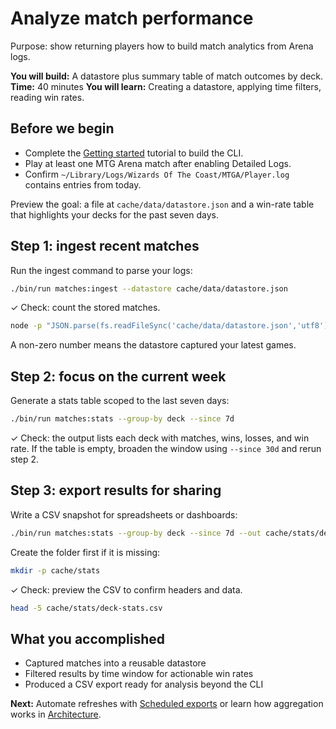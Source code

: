 # Analyze match performance
Purpose: show returning players how to build match analytics from Arena logs.

**You will build:** A datastore plus summary table of match outcomes by deck.
**Time:** 40 minutes
**You will learn:** Creating a datastore, applying time filters, reading win rates.

## Before we begin
- Complete the [Getting started](getting-started.md) tutorial to build the CLI.
- Play at least one MTG Arena match after enabling Detailed Logs.
- Confirm `~/Library/Logs/Wizards Of The Coast/MTGA/Player.log`
  contains entries from today.

Preview the goal: a file at `cache/data/datastore.json` and a win-rate table that
highlights your decks for the past seven days.

## Step 1: ingest recent matches
Run the ingest command to parse your logs:
```bash
./bin/run matches:ingest --datastore cache/data/datastore.json
```

✓ Check: count the stored matches.
```bash
node -p "JSON.parse(fs.readFileSync('cache/data/datastore.json','utf8')).matches.length"
```
A non-zero number means the datastore captured your latest games.

## Step 2: focus on the current week
Generate a stats table scoped to the last seven days:
```bash
./bin/run matches:stats --group-by deck --since 7d
```

✓ Check: the output lists each deck with matches, wins, losses, and win rate.
If the table is empty, broaden the window using `--since 30d` and rerun step 2.

## Step 3: export results for sharing
Write a CSV snapshot for spreadsheets or dashboards:
```bash
./bin/run matches:stats --group-by deck --since 7d --out cache/stats/deck-stats.csv
```
Create the folder first if it is missing:
```bash
mkdir -p cache/stats
```

✓ Check: preview the CSV to confirm headers and data.
```bash
head -5 cache/stats/deck-stats.csv
```

## What you accomplished
- Captured matches into a reusable datastore
- Filtered results by time window for actionable win rates
- Produced a CSV export ready for analysis beyond the CLI

**Next:** Automate refreshes with [Scheduled exports](../how-to/scheduled-exports.md)
 or learn how aggregation works in [Architecture](../explanation/architecture.md).
